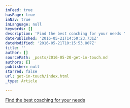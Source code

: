 ```yaml
---
inFeed: true
hasPage: true
inNav: true
inLanguage: null
keywords: []
description: 'Find the best coaching for your needs '
datePublished: '2016-05-21T14:50:23.731Z'
dateModified: '2016-05-21T10:15:53.807Z'
title: ''
author: []
sourcePath: _posts/2016-05-20-get-in-touch.md
authors: []
publisher: null
starred: false
url: get-in-touch/index.html
_type: Article

---
```

[Find the best coaching for your needs ][0]

[0]: http://eepurl.com/b2oesL